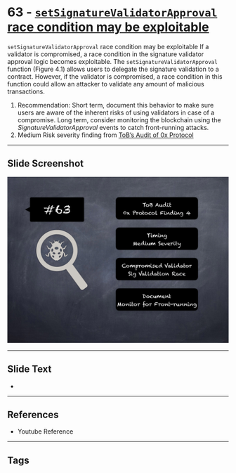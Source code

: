 
# 63 - [`setSignatureValidatorApproval` race condition may be exploitable](./`setSignatureValidatorApproval`%20race%20condition%20may%20be%20exploitable.md)

`setSignatureValidatorApproval` race condition may be exploitable If a validator is compromised, a race condition in the signature validator approval logic becomes exploitable. The `setSignatureValidatorApproval` function (Figure 4.1) allows users to delegate the signature validation to a contract. However, if the validator is compromised, a race condition in this function could allow an attacker to validate any amount of malicious transactions.


1.  Recommendation: Short term, document this behavior to make sure users are aware of the inherent risks of using validators in case of a compromise. Long term, consider monitoring the blockchain using the _SignatureValidatorApproval_ events to catch front-running attacks.
2.  Medium Risk severity finding from [ToB’s Audit of 0x Protocol](https://github.com/trailofbits/publications/blob/master/reviews/0x-protocol.pdf)


___
## Slide Screenshot
![063.png](../../images/7.%20Audit%20Findings%20101/063.png)
___
## Slide Text
- 
___
## References
- Youtube Reference
___
## Tags
